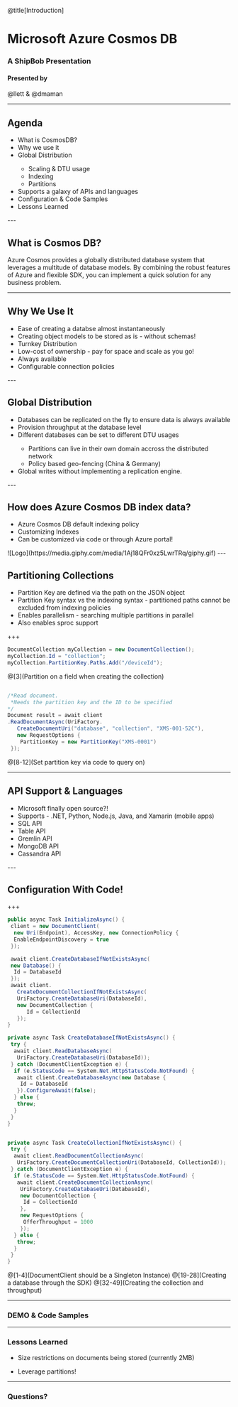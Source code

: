 @title[Introduction]

# Microsoft Azure Cosmos DB

### A ShipBob Presentation

#### Presented by

@llett & @dmaman

---

## Agenda
<ul>
  <li>What is CosmosDB?</li>
  <li>Why we use it</li>
  <li>Global Distribution</li>
  <ul>
  <li>Scaling & DTU usage</li>
  <li>Indexing</li>
  <li>Partitions</li>
  </ul>
  <li>Supports a galaxy of APIs and languages</li>
  <li>Configuration & Code Samples</li>
  <li>Lessons Learned</li>
</ul>
---

## What is Cosmos DB?

Azure Cosmos provides a globally distributed database system that leverages a multitude of database models. By combining the robust features of Azure and flexible SDK, you can implement a quick solution for any business problem. 

---

## Why We Use It
<ul>
<li>Ease of creating a databse almost instantaneously</li>
<li>Creating object models to be stored as is - without schemas!</li>
<li>Turnkey Distribution</li>
<li>Low-cost of ownership - pay for space and scale as you go!</li>
<li>Always available</li>
<li>Configurable connection policies</li>
</ul>
---

## Global Distribution
<ul>
  <li>Databases can be replicated on the fly to ensure data is always available</li>

<li>Provision throughput at the database level</li>

<li>Different databases can be set to different DTU usages</li>
<ul>
<li>Partitions can live in their own domain accross the distributed network</li>
<li>Policy based geo-fencing (China & Germany)</li>
</ul>
<li>Global writes without implementing a replication engine.</li>
</ul>
---

## How does Azure Cosmos DB index data?
<ul>
  <li>Azure Cosmos DB default indexing policy</li>
  <li>Customizing Indexes</li>
  <li>Can be customized via code or through Azure portal!</li>
</ul>
![Logo](https://media.giphy.com/media/1Aj18QFr0xz5LwrTRq/giphy.gif)
---

## Partitioning Collections
<ul>
  <li>Partition Key are defined via the path on the JSON object</li>

  <li>Partition Key syntax vs the indexing syntax - partitioned paths cannot be excluded from indexing policies</li>

  <li>Enables parallelism - searching multiple partitions in parallel</li>

  <li>Also enables sproc support</li>
</ul>
+++

```csharp
DocumentCollection myCollection = new DocumentCollection();
myCollection.Id = "collection";
myCollection.PartitionKey.Paths.Add("/deviceId");
```
@[3](Partition on a field when creating the collection)

```csharp

/*Read document. 
 *Needs the partition key and the ID to be specified 
*/
Document result = await client
.ReadDocumentAsync(UriFactory.
   CreateDocumentUri("database", "collection", "XMS-001-52C"),
   new RequestOptions {
    PartitionKey = new PartitionKey("XMS-0001")
 });

```
@[8-12](Set partition key via code to query on)

---

## API Support & Languages
<ul>
<li>Microsoft finally open source?!</li>

<li>Supports - .NET, Python, Node.js, Java, and Xamarin (mobile apps) </li>
  
<li>SQL API</li>

<li>Table API</li>

<li>Gremlin API</li>

<li>MongoDB API</li>

<li>Cassandra API</li>
</ul>
---

## Configuration With Code!

+++

```csharp
public async Task InitializeAsync() {
 client = new DocumentClient(
  new Uri(Endpoint), AccessKey, new ConnectionPolicy {
  EnableEndpointDiscovery = true
 });

 await client.CreateDatabaseIfNotExistsAsync(
 new Database() {
  Id = DatabaseId
 });
 await client.
   CreateDocumentCollectionIfNotExistsAsync(
   UriFactory.CreateDatabaseUri(DatabaseId), 
   new DocumentCollection {
      Id = CollectionId
   });
}

private async Task CreateDatabaseIfNotExistsAsync() {
 try {
  await client.ReadDatabaseAsync(
   UriFactory.CreateDatabaseUri(DatabaseId));
 } catch (DocumentClientException e) {
  if (e.StatusCode == System.Net.HttpStatusCode.NotFound) {
   await client.CreateDatabaseAsync(new Database {
    Id = DatabaseId
   }).ConfigureAwait(false);
  } else {
   throw;
  }
 }
}


private async Task CreateCollectionIfNotExistsAsync() {
 try {
  await client.ReadDocumentCollectionAsync(
   UriFactory.CreateDocumentCollectionUri(DatabaseId, CollectionId));
 } catch (DocumentClientException e) {
  if (e.StatusCode == System.Net.HttpStatusCode.NotFound) {
   await client.CreateDocumentCollectionAsync(
    UriFactory.CreateDatabaseUri(DatabaseId),
    new DocumentCollection {
     Id = CollectionId
    },
    new RequestOptions {
     OfferThroughput = 1000
    });
  } else {
   throw;
  }
 }
}
```

@[1-4](DocumentClient should be a Singleton Instance)
@[19-28](Creating a database through the SDK)
@[32-49](Creating the collection and throughput)

---

### DEMO & Code Samples

---
### Lessons Learned

- Size restrictions on documents being stored (currently 2MB)

- Leverage partitions!

---

### Questions?

<br>



